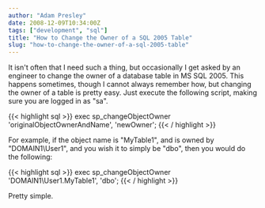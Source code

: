 ```yaml
---
author: "Adam Presley"
date: 2008-12-09T10:34:00Z
tags: ["development", "sql"]
title: "How to Change the Owner of a SQL 2005 Table"
slug: "how-to-change-the-owner-of-a-sql-2005-table"
---
```


It isn't often that I need such a thing, but occasionally I get asked by
an engineer to change the owner of a database table in MS SQL 2005. This
happens sometimes, though I cannot always remember how, but changing the
owner of a table is pretty easy. Just execute the following script,
making sure you are logged in as "sa".

{{< highlight sql >}}
exec sp_changeObjectOwner 'originalObjectOwnerAndName', 'newOwner';
{{< / highlight >}}

For example, if the object name is "MyTable1", and is owned by
"DOMAIN1\User1", and you wish it to simply be "dbo", then you would do
the following:

{{< highlight sql >}}
exec sp_changeObjectOwner 'DOMAIN1\User1.MyTable1', 'dbo';
{{< / highlight >}}

Pretty simple.
